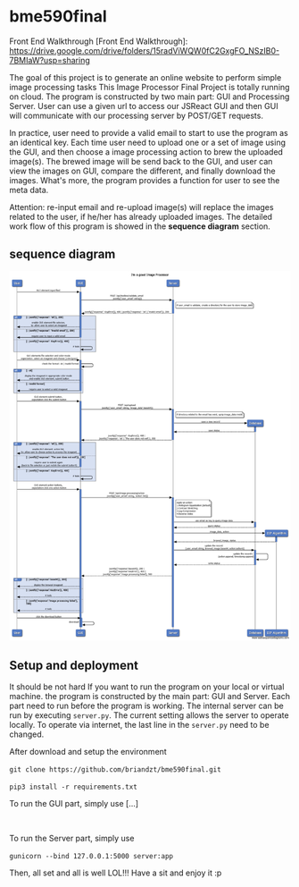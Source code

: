 # bme590final

Front End Walkthrough
[Front End Walkthrough]: https://drive.google.com/drive/folders/15radViWQW0fC2GxgFO_NSzIB0-7BMIaW?usp=sharing

The goal of this project is to generate an online 
website to perform simple image processing tasks
This Image Processor Final Project is totally running on cloud. 
The program is constructed by two main part: GUI and Processing Server.
User can use a given url to access our JSReact GUI and then GUI will
communicate with our processing server by POST/GET requests. 

In practice, user need to provide a valid email to start to use the program 
as an identical key. Each time user need to upload one or a set of image using 
the GUI, and then choose a image processing action to brew the uploaded 
image(s). The brewed image will be send back to the GUI, and user can view the 
images on GUI, compare the different, and finally download the images. 
What's more,
the program provides a function for user to see the meta data. 

Attention:
re-input email and re-upload image(s) will replace the images related to
the user, if he/her has already uploaded images. The detailed work flow
of this program is showed in the **sequence diagram** section. 

## sequence diagram
![Image](I'm%20a%20good%20Image%20Processor.png "sequence diagrams")

## Setup and deployment

It should be not hard If you want to run the program on your local 
or virtual machine. the program is constructed by the main part: GUI
and Server. Each part need to run before the program is working. 
The internal server can be run by executing `server.py`. 
The current setting allows the server to operate locally. To 
operate via internet, the last line in the `server.py`
need to be changed.

After download and setup the environment

`git clone https://github.com/briandzt/bme590final.git`

`pip3 install -r requirements.txt`

To run the GUI part, simply use [...]

` `

To run the Server part, simply use 

`gunicorn --bind 127.0.0.1:5000 server:app`

Then, all set and all is well LOL!!! Have a sit and enjoy it :p
